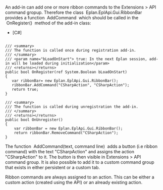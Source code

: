 An add-in can add one or more ribbon commands to the Extensions > API command gropup. Therefore the class  Eplan.EplApi.Gui.RibbonBar  provides a function  AddCommand  which should be called in the  OnRegister()  method of the add-in class:

* [C#]


```

/// <summary>
/// The function is called once during registration add-in.
/// </summary>
/// <param name="bLoadOnStart"> true: In the next Eplan session, add-in will be loaded during initialization</param>
/// <returns></returns>
public bool OnRegister(ref System.Boolean bLoadOnStart)
{
   var ribbonBar= new Eplan.EplApi.Gui.RibbonBar();
   ribbonBar.AddCommand("CSharpAction", "CSharpAction");
   return true;
}

/// <summary>
/// The function is called during unregistration the add-in.
/// </summary>
/// <returns></returns>
public bool OnUnregister()
{
    var ribbonBar = new Eplan.EplApi.Gui.RibbonBar();
    return ribbonBar.RemoveCommand("CSharpAction");
}
```

The function  AddCommand(text, command line)  adds a button (i.e ribbon command) with the text "CSharpAction" and assigns the action "CSharpAction" to it. The button is then visible in Extensions > API command group. It is also possible to add it to a custom command group that exists in either persistent or a custom tab.

Ribbon commands are always assigned to an action. This can be either a custom action (created using the API) or an already existing action.

